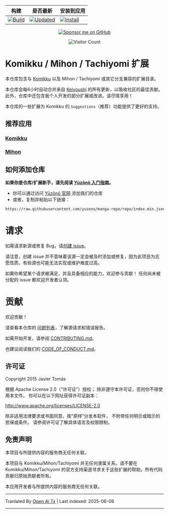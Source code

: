 <div align="center">

| 构建 | 是否最新 | 安装到应用 |
|-------|------------|----------------|
| [![Build](https://github.com/yuzono/tachiyomi-extensions/actions/workflows/build_push.yml/badge.svg)](https://github.com/yuzono/tachiyomi-extensions/actions/workflows/build_push.yml) | [![Updated](https://img.shields.io/github/actions/workflow/status/yuzono/tachiyomi-extensions/auto_cherry_pick.yml?label=Updated&labelColor=27303D)](https://github.com/yuzono/tachiyomi-extensions/actions/workflows/auto_cherry_pick.yml) | [![Install](https://img.shields.io/badge/Click%20here%20to%20install%20repo-gray?style=flat&labelColor=red)](https://intradeus.github.io/http-protocol-redirector/?r=tachiyomi://add-repo?url=https://raw.githubusercontent.com/yuzono/manga-repo/repo/index.min.json) |

[![Sponsor me on GitHub](https://custom-icon-badges.demolab.com/badge/-Sponsor-ea4aaa?style=for-the-badge&logo=heart&logoColor=white)](https://github.com/sponsors/cuong-tran "Sponsor me on GitHub")

![Visitor Count](https://count.getloli.com/get/@yuzono?theme=capoo-2)
</div>

# Komikku / Mihon / Tachiyomi 扩展

本仓库包含与 [Komikku](https://github.com/komikku-app/komikku) 以及 Mihon / Tachiyomi 或其它分支兼容的扩展目录。

本仓库会每6小时自动合并来自 [Keiyoushi](https://github.com/keiyoushi/extensions-source) 的所有更新，以吸收社区的最佳贡献。此外，仓库中还包含我个人开发的部分扩展或改进。请尽情享用！

本仓库的一些扩展为 Komikku 的 `Suggestions`（推荐）功能提供了更好的支持。

## 推荐应用

### [Komikku](https://github.com/komikku-app/komikku)

### [Mihon](https://github.com/mihonapp/mihon)

## 如何添加仓库

**如果你是仓库/扩展新手，请先阅读 [Yūzōnō 入门指南](https://yuzono.github.io/docs/guides/getting-started#adding-the-extension-repo)。**

* 你可以通过访问 [Yūzōnō 官网](https://yuzono.github.io/add-repo) 添加我们的仓库
* 或者，复制并粘贴以下链接：

```html
https://raw.githubusercontent.com/yuzono/manga-repo/repo/index.min.json
```

# 请求

如需请求新源或修复 Bug，请[创建 issue](https://github.com/yuzono/tachiyomi-extensions/issues/new/choose)。

请注意，创建 issue 并不意味着该源一定会被及时添加或修复，因为此项目为志愿性质。有些源也可能无法实现或维护难度过高。

如果你希望某个请求被满足，并且具备相应的能力，欢迎参与贡献！
任何尚未被分配的 issue 都欢迎开发者认领。

# 贡献

欢迎贡献！

请查看本仓库的 [问题列表](https://github.com/yuzono/tachiyomi-extensions/issues)，了解源请求和错误报告。

如需开始开发，请参阅 [CONTRIBUTING.md](https://raw.githubusercontent.com/yuzono/tachiyomi-extensions/master/CONTRIBUTING.md)。

也建议阅读我们的 [CODE_OF_CONDUCT.md](https://raw.githubusercontent.com/yuzono/tachiyomi-extensions/master/CODE_OF_CONDUCT.md)。

## 许可证

Copyright 2015 Javier Tomás

根据 Apache License 2.0（“许可证”）授权；
除非遵守本许可证，否则你不得使用本文件。
你可以在以下网址获得许可证副本：

http://www.apache.org/licenses/LICENSE-2.0

除非适用法律要求或书面同意，按“原样”分发本软件，
不附带任何明示或暗示的担保或条件。
请参阅许可证了解具体语言及权限限制。

## 免责声明

本项目与所提供内容的服务商无任何关联。

本项目与 Komikku/Mihon/Tachiyomi 并无任何隶属关系。请不要在 Komikku/Mihon/Tachiyomi 的官方支持渠道寻求关于这些扩展的帮助。所有代码贡献归原始贡献者所有。

本应用开发者与所提供内容的服务商无任何关联。

---

Tranlated By [Open Ai Tx](https://github.com/OpenAiTx/OpenAiTx) | Last indexed: 2025-06-08

---